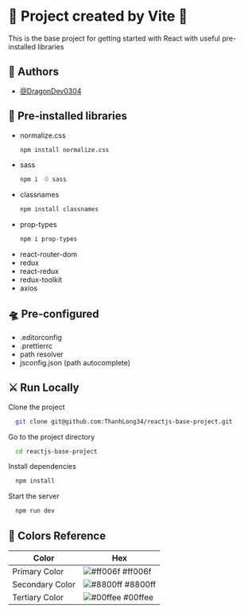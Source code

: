 # 🐧 Project created by Vite 🐧
This is the base project for getting started with React with useful pre-installed libraries

## 🤖 Authors

- [@DragonDev0304](https://github.com/ThanhLong34)

## 🚀 Pre-installed libraries

- normalize.css
	```bash
	npm install normalize.css
	```
- sass
	```bash
	npm i -D sass
	```
- classnames
	```bash
	npm install classnames
	```
- prop-types
	```bash
	npm i prop-types
	```
- react-router-dom
- redux
- react-redux
- redux-toolkit
- axios

## 🛸 Pre-configured

- .editorconfig
- .prettierrc
- path resolver
- jsconfig.json (path autocomplete)

## ⚔️ Run Locally

Clone the project

```bash
  git clone git@github.com:ThanhLong34/reactjs-base-project.git
```

Go to the project directory

```bash
  cd reactjs-base-project
```

Install dependencies

```bash
  npm install
```

Start the server

```bash
  npm run dev
```

## 🌈 Colors Reference 

| Color             | Hex                                                                |
| ----------------- | ------------------------------------------------------------------ |
| Primary Color | ![#ff006f](https://via.placeholder.com/10/ff006f?text=+) #ff006f |
| Secondary Color | ![#8800ff](https://via.placeholder.com/10/8800ff?text=+) #8800ff |
| Tertiary Color | ![#00ffee](https://via.placeholder.com/10/00ffee?text=+) #00ffee |

